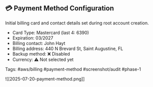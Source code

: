 ## 💳 Payment Method Configuration

Initial billing card and contact details set during root account creation.

- Card Type: Mastercard (last 4: 6390)
- Expiration: 03/2027
- Billing contact: John Hayt
- Billing address: 440 N Brevard St, Saint Augustine, FL
- Backup method: ❌ Disabled
- Currency: ⚠️ Not selected yet

Tags: #aws/billing #payment-method #screenshot/audit #phase-1

![[2025-07-20-payment-method.png]]